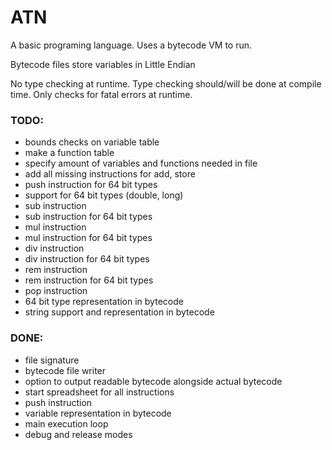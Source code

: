 # ATN
 A basic programing language.
 Uses a bytecode VM to run.

                        
 Bytecode files store variables in Little Endian 

No type checking at runtime.
Type checking should/will be done at compile time.
Only checks for fatal errors at runtime.


### TODO:

- bounds checks on variable table
- make a function table
- specify amount of variables and functions needed in file
- add all missing instructions for add, store
- push instruction for 64 bit types
- support for 64 bit types (double, long)
- sub instruction
- sub instruction for 64 bit types
- mul instruction
- mul instruction for 64 bit types
- div instruction
- div instruction for 64 bit types
- rem instruction
- rem instruction for 64 bit types
- pop instruction
- 64 bit type representation in bytecode
- string support and representation in bytecode

### DONE:

- file signature
- bytecode file writer
- option to output readable bytecode alongside actual bytecode
- start spreadsheet for all instructions
- push instruction
- variable representation in bytecode
- main execution loop
- debug and release modes
